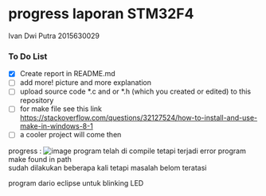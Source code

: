 # progress laporan STM32F4

Ivan Dwi Putra 2015630029

### To Do List
- [x] Create report in README.md
- [ ] add more! picture and more explanation  
- [ ] upload source code *.c and or *.h (which you created or edited) to this repository  
- [ ] for make file see this link https://stackoverflow.com/questions/32127524/how-to-install-and-use-make-in-windows-8-1
- [ ] a cooler project will come then  

progress :
![image](https://user-images.githubusercontent.com/32188246/32450480-dd4d1e6e-c346-11e7-980b-f808e94fb50c.png)
program telah di compile tetapi terjadi error program make found in path  
sudah dilakukan beberapa kali tetapi masalah belom teratasi  

program dario eclipse untuk blinking LED
